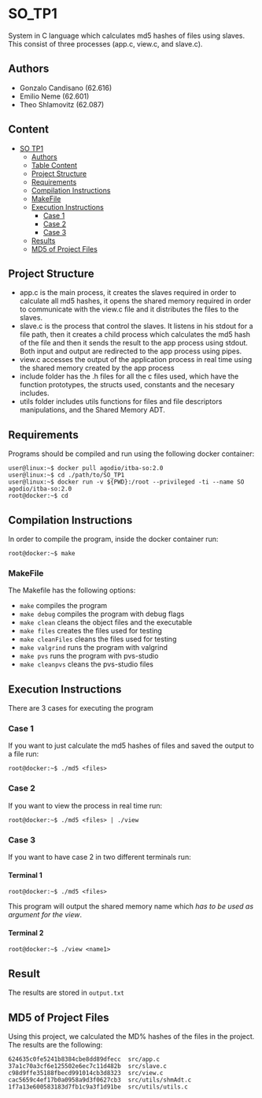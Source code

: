 # SO_TP1
System in C language which calculates md5 hashes of files using slaves.
This consist of three processes (app.c, view.c, and slave.c).

## Authors

- Gonzalo Candisano (62.616)
- Emilio Neme (62.601)
- Theo Shlamovitz (62.087)

## Content

- [SO TP1](#so_tp1)
  - [Authors](#authors)
  - [Table Content](#content)
  - [Project Structure](#project-structure)
  - [Requirements](#requirements)
  - [Compilation Instructions](#compilation-instructions)
  - [MakeFile](#makefile)
  - [Execution Instructions](#execution-instructions)
    - [Case 1](#case-1)
    - [Case 2](#case-2)
    - [Case 3](#case-3)
  - [Results](#results)
  - [MD5 of Project Files](#MD5-of-Project-Files)


## Project Structure

* app.c is the main process, it creates the slaves required in order to calculate all md5 hashes, it opens the shared memory required in order to communicate with the view.c file and it distributes the files to the slaves. 
* slave.c is the process that control the slaves. It listens in his stdout for a file path, then it creates a child process which calculates the md5 hash of the file and then it sends the result to the app process using stdout. Both input and output are redirected to the app process using pipes.
* view.c accesses the output of the application process in real time using the shared memory created by the app process
* include folder has the .h files for all the c files used, which have the function prototypes, the structs used, constants and the necesary includes.
* utils folder includes utils functions for files and file descriptors manipulations, and the Shared Memory ADT.


## Requirements
Programs should be compiled and run using the following docker container:
```
user@linux:~$ docker pull agodio/itba-so:2.0
user@linux:~$ cd ./path/to/SO_TP1
user@linux:~$ docker run -v ${PWD}:/root --privileged -ti --name SO agodio/itba-so:2.0
root@docker:~$ cd
```

## Compilation Instructions
In order to compile the program, inside the docker container run:
```
root@docker:~$ make
```

### MakeFile
The Makefile has the following options:
* <code>make</code> compiles the program
* <code>make debug</code> compiles the program with debug flags
* <code>make clean</code> cleans the object files and the executable
* <code>make files</code> creates the files used for testing
* <code>make cleanFiles</code> cleans the files used for testing
* <code>make valgrind</code> runs the program with valgrind
* <code>make pvs</code> runs the program with pvs-studio
* <code>make cleanpvs</code> cleans the pvs-studio files

## Execution Instructions
There are 3 cases for executing the program

### Case 1
If you want to just calculate the md5 hashes of files and saved the output to a file run:
```
root@docker:~$ ./md5 <files>
```

### Case 2
If you want to view the process in real time run:
```
root@docker:~$ ./md5 <files> | ./view
```

### Case 3
If you want to have case 2 in two different terminals run:

#### Terminal 1
```
root@docker:~$ ./md5 <files>
```
This program will output the shared memory name which *has to be used as argument for the view*.

#### Terminal 2
```
root@docker:~$ ./view <name1>
```

## Result
The results are stored in <code>output.txt</code>

## MD5 of Project Files
Using this project, we calculated the MD% hashes of the files in the project. The results are the following:
```
624635c0fe5241b8384cbe8dd89dfecc  src/app.c
37a1c70a3cf6e125502e6ec7c11d482b  src/slave.c
c98d9ffe35188fbecd991014cb3d8323  src/view.c
cac5659c4ef17b0a0958a9d3f0627cb3  src/utils/shmAdt.c
1f7a13e600583183d7fb1c9a3f1d91be  src/utils/utils.c
```